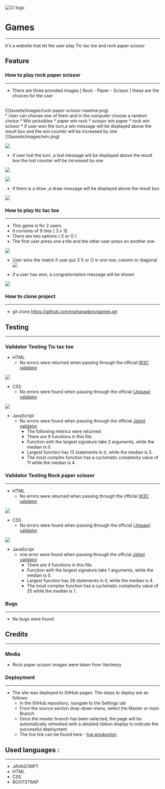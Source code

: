![CI logo](assets/images/site-on-different-size.png)
# Games
---
It's a website that let the user play Tic tac toe and rock paper scissor 


## Feature
### How to play rock paper scissor
---
* There are three provided images [ Rock - Paper - Scissor ] these are the choices for the user 
<br>
![](assets/images/rock-paper-scissor-readme.png)
<br>
* User can choose one of them and in the computer choose a random choice 
* Win poissibles
    * paper win rock
    * scissor win paper
    * rock win scissor
* if user won the turn,a win message will be displayed above the result box and the win counter will be increased by one
<br>
![](assets/images/win.png)

![](assets/images/win-increase.png)

* if user lost the turn ,a lost message will be displayed above the result box the lost counter will be increased by one

![](assets/images/lost.png)

![](assets/images/lost-increase.png)

* if there is a draw ,a draw message will be displayed above the result box

![](assets/images/draw.png)

### How to play tic tac toe
---
* This game is for 2 users 
* It consists of 9 tiles ( 3 x 3)
* There are two options ( X or O )
* The first user press one a tile and the other user press on another one

![](assets/images/tic-tac-toe-readme.png)

* User wins the match if user put 3 X or O in one row, column or diagonal
![](assets/images/tic-tac-toe-win-readme.png)

* if a user has won, a congrationlation message will be shown

![](assets/images/win-message-readme.png)


### How to clone project
---
* git clone https://github.com/mohanadpro/games.git


## Testing
---
### Validator Testing Tic tac toe
* HTML
    * No errors were returned when passing through the official [W3C validator](https://validator.w3.org/#validate_by_input)

![](assets/images/html-files-validation.png)

* CSS
    * No errors were found when passing through the official [(Jigsaw) validator](https://jigsaw.w3.org/css-validator/#validate_by_input)

![](assets/images/css-validation.png)

* JavaScript
    * No errors were found when passing through the official [Jshint validator]()
        * The following metrics were returned:
        * There are 9 functions in this file.
        * Function with the largest signature take 2 arguments, while the median is 0.
        * Largest function has 13 statements in it, while the median is 5.
        * The most complex function has a cyclomatic complexity value of 11 while the median is 4.


### Validator Testing Rock paper scissor
---
* HTML
    * No errors were returned when passing through the official [W3C validator](https://validator.w3.org/#validate_by_input)

![](assets/images/html-files-validation.png)

* CSS
    * No errors were found when passing through the official [(Jigsaw) validator](https://jigsaw.w3.org/css-validator/#validate_by_input)

![](assets/images/css-validation.png)

* JavaScript
    * one error were found when passing through the official [Jshint validator](https://jshint.com/)
        * There are 4 functions in this file.
        * Function with the largest signature take 1 arguments, while the median is 0.
        * Largest function has 28 statements in it, while the median is 4.
        * The most complex function has a cyclomatic complexity value of 25 while the median is 1.

### Bugs
---
* No bugs were found

## Credits 
---
### Media
* Rock paper scissor images were taken from Vecteezy


### Deployment
---
* The site was deployed to GitHub pages. The steps to deploy are as follows:
    * In the GitHub repository, navigate to the Settings tab
    * From the source section drop-down menu, select the Master or main Branch
    * Once the master branch has been selected, the page will be automatically refreshed with a detailed ribbon display to indicate the successful deployment.
    * The live link can be found here - [live production](https://mohanadpro.github.io/games/)


## Used languages :
---
* JAVASCRIPT 
* HTML 
* CSS 
* BOOTSTRAP
